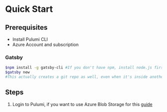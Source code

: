 # Quick Start

## Prerequisites

* Install Pulumi CLI
* Azure Account and subscription

### Gatsby

```bash
$npm install -g gatsby-cli #If you don't have npm, install node.js first
$gatsby new
#This actually creates a git repo as well, even when it's inside another git repo. I just remove the .git from the subdirectory
```

## Steps

1. Login to Pulumi, if you want to use Azure Blob Storage for this [guide](pulumi_azure_backend.azcli)